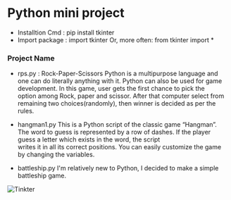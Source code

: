 # Python mini project

* Installtion Cmd : pip install tkinter
* Import package : import tkinter Or, more often: from tkinter import *

### Project Name 
* rps.py : Rock-Paper-Scissors
  Python is a multipurpose language and one can do literally anything with it. Python can also be used for game development. In this game, user gets the first chance to pick the  
  option among Rock, paper and scissor. After that computer select from remaining two choices(randomly), then winner is decided as per the rules.

* hangman1.py 
  This is a Python script of the classic game “Hangman”. The word to guess is represented by a row of dashes. If the player guess a letter which exists in the word, the script    
  writes it in all its correct positions. You can easily customize the game by changing the variables.

* battleship.py
  I'm relatively new to Python, I decided to make a simple battleship game.



![Tinkter](https://upload.wikimedia.org/wikipedia/commons/a/ad/Lozingle_10032014.jpg)
